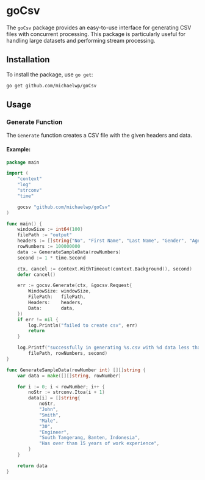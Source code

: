 # goCsv

The `goCsv` package provides an easy-to-use interface for generating CSV files with concurrent processing. This package is particularly useful for handling large datasets and performing stream processing.

## Installation

To install the package, use `go get`:

```bash
go get github.com/michaelwp/goCsv
```

## Usage

### Generate Function

The `Generate` function creates a CSV file with the given headers and data.

#### Example:

```go
package main

import (
	"context"
	"log"
	"strconv"
	"time"

	gocsv "github.com/michaelwp/goCsv"
)

func main() {
	windowSize := int64(100)
	filePath := "output"
	headers := []string{"No", "First Name", "Last Name", "Gender", "Age", "Occupation", "Address", "Remark"}
	rowNumbers := 100000000
	data := GenerateSampleData(rowNumbers)
	second := 1 * time.Second

	ctx, cancel := context.WithTimeout(context.Background(), second)
	defer cancel()

	err := gocsv.Generate(ctx, &gocsv.Request{
		WindowSize: windowSize,
		FilePath:   filePath,
		Headers:    headers,
		Data:       data,
	})
	if err != nil {
		log.Println("failed to create csv", err)
		return
	}

	log.Printf("successfully in generating %s.csv with %d data less than %v",
		filePath, rowNumbers, second)
}

func GenerateSampleData(rowNumber int) [][]string {
	var data = make([][]string, rowNumber)

	for i := 0; i < rowNumber; i++ {
		noStr := strconv.Itoa(i + 1)
		data[i] = []string{
			noStr,
			"John",
			"Smith",
			"Male",
			"30",
			"Engineer",
			"South Tangerang, Banten, Indonesia",
			"Has over than 15 years of work experience",
		}
	}

	return data
}
```
